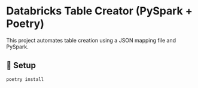 # Databricks Table Creator (PySpark + Poetry)

This project automates table creation using a JSON mapping file and PySpark.

## 🔧 Setup

```bash
poetry install